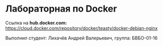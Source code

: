 # Лабораторная по Docker
Ссылка на **hub.docker.com:** https://cloud.docker.com/repository/docker/teasty/docker-debian-nginx

Выполнил студент: Лихачёв Андрей Валерьевич, группа: БВБО-01-16

